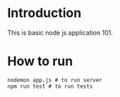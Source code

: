 # Introduction
This is basic node js application 101. 

# How to run
```
nodemon app.js # to run server
npm run test # to run tests
```